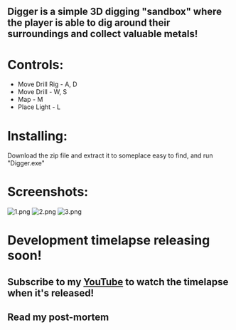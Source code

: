 ## **Digger** is a simple 3D digging "sandbox" where the player is able to dig around their surroundings and collect valuable metals!

# Controls:
- Move Drill Rig - A, D
- Move Drill - W, S
- Map - M
- Place Light - L

# Installing:
Download the zip file and extract it to someplace easy to find, and run "Digger.exe"

# Screenshots:
![1.png](https://static.jam.vg/raw/8cc/4/z/3c55e.png)
![2.png](https://static.jam.vg/raw/8cc/4/z/3c556.png)
![3.png](https://static.jam.vg/raw/8cc/4/z/3c557.png)

# **Development timelapse releasing soon!**
## Subscribe to my [YouTube](https://www.youtube.com/channel/UC_AsgQ4swHezeHZo-T3NGJA) to watch the timelapse when it's released!


## **Read my post-mortem**
